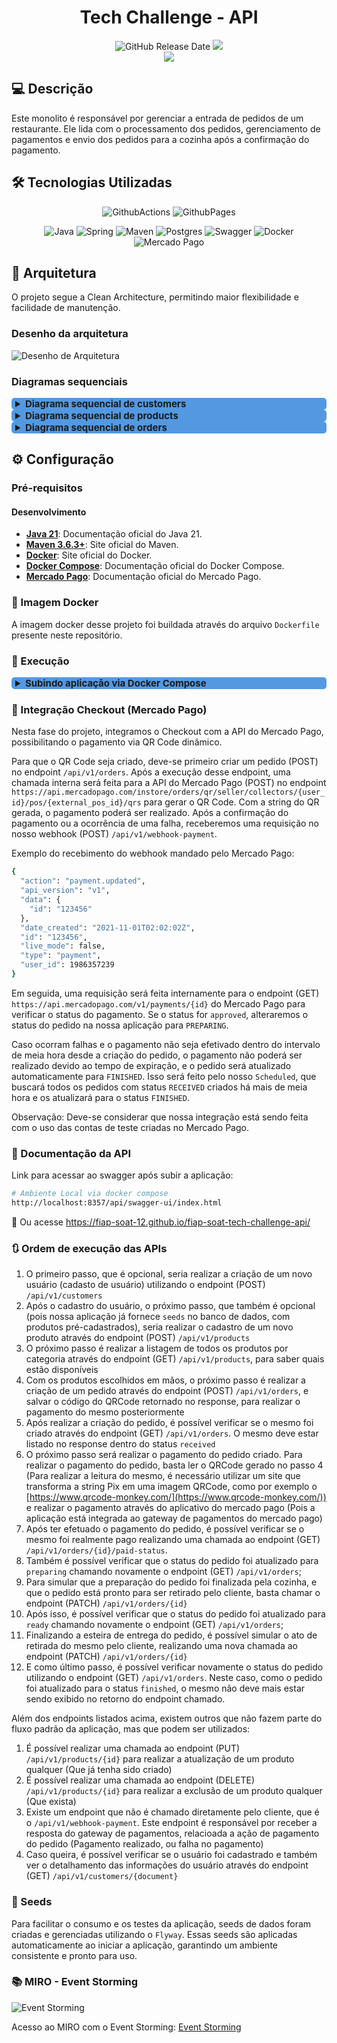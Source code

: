 <div align="center">

# Tech Challenge - API

![GitHub Release Date](https://img.shields.io/badge/Release%20Date-Dezembro%202024-yellowgreen)
![](https://img.shields.io/badge/Status-Em%20Desenvolvimento-yellowgreen)
<br>
![](https://img.shields.io/badge/Version-%20v3.0.0-brightgreen)
</div>

## 💻 Descrição

Este monolito é responsável por gerenciar a entrada de pedidos de um restaurante. Ele lida com o processamento dos
pedidos, gerenciamento de pagamentos e envio dos pedidos para a cozinha após a confirmação do pagamento.

## 🛠 Tecnologias Utilizadas

<div align="center">

![GithubActions](https://img.shields.io/badge/GitHub%20Actions-2088FF.svg?style=for-the-badge&logo=GitHub-Actions&logoColor=white)
![GithubPages](https://img.shields.io/badge/GitHub%20Pages-222222.svg?style=for-the-badge&logo=GitHub-Pages&logoColor=white)

![Java](https://img.shields.io/badge/java_21-%23ED8B00.svg?style=for-the-badge&logo=openjdk&logoColor=white)
![Spring](https://img.shields.io/badge/spring_3-%236DB33F.svg?style=for-the-badge&logo=springboot&logoColor=white)
![Maven](https://img.shields.io/badge/Apache%20Maven-C71A36.svg?style=for-the-badge&logo=Apache-Maven&logoColor=white)
![Postgres](https://img.shields.io/badge/PostgreSQL-4169E1.svg?style=for-the-badge&logo=PostgreSQL&logoColor=white)
![Swagger](https://img.shields.io/badge/-Swagger-%23Clojure?style=for-the-badge&logo=swagger&logoColor=white)
![Docker](https://img.shields.io/badge/Docker-2496ED?style=for-the-badge&logo=docker&logoColor=white)
![Mercado Pago](https://img.shields.io/badge/Mercado%20Pago-00B1EA.svg?style=for-the-badge&logo=Mercado-Pago&logoColor=white)


</div>

## 💫 Arquitetura

O projeto segue a Clean Architecture, permitindo maior flexibilidade e facilidade de manutenção.

### Desenho da arquitetura

![Desenho de Arquitetura](./assets/diagrams/DiagramaDeArquitetura.drawio.png)

### Diagramas sequenciais

<details style="cursor: pointer;">
 <summary style="background-color: #086dd7b0; border-radius: 5px; font-size: 15px; padding-left: 6px; font-weight: bold;">Diagrama sequencial de customers </summary>
 <br>
 
 ![Cadastro do Customer](./assets/diagrams/DiagramaDeSequenciaCustomers.drawio.png)

</details>

<details style="cursor: pointer;">
 <summary style="background-color: #086dd7b0; border-radius: 5px; font-size: 15px; padding-left: 6px; font-weight: bold;">Diagrama sequencial de products </summary>
 <br>
 
 ![Cadastro e listagem de produtos](./assets/diagrams/DiagramaDeSequenciaProdutos.drawio.png)

</details>

<details style="cursor: pointer;">
 <summary style="background-color: #086dd7b0; border-radius: 5px; font-size: 15px; padding-left: 6px; font-weight: bold;">Diagrama sequencial de orders </summary>
 <br>
 
 ![Criação de pedidos](./assets/diagrams/DiagramaDeSequenciaCriacaoPedido.drawio.png)
 ![Listagem de pedidos](./assets/diagrams/DiagramaDeSequenciaConsultarPedidos.drawio.png)

</details>

## ⚙️ Configuração

### Pré-requisitos

#### Desenvolvimento

- **[Java 21](https://docs.oracle.com/en/java/javase/21/)**: Documentação oficial do Java 21.
- **[Maven 3.6.3+](https://maven.apache.org/)**: Site oficial do Maven.
- **[Docker](https://www.docker.com/)**: Site oficial do Docker.
- **[Docker Compose](https://docs.docker.com/compose/)**: Documentação oficial do Docker Compose.
- **[Mercado Pago](https://www.mercadopago.com.br/developers/pt/docs/qr-code/integration-configuration/qr-dynamic/integration)**: Documentação oficial do Mercado Pago.

### 🐳 Imagem Docker

A imagem docker desse projeto foi buildada através do arquivo `Dockerfile` presente neste repositório.

### 🚀 Execução

<details style="cursor: pointer;">
 <summary style="background-color: #086dd7b0; border-radius: 5px; font-size: 15px; padding-left: 6px; font-weight: bold;">Subindo aplicação via Docker Compose</summary>
<br>
Este projeto conta com um arquivo `docker-compose.yml` que pode ser utilizado para subir o container da aplicação e suas
respectivas dependências (banco de dados).

Para subir as aplicações, primeiro se faz necessária a existência de um arquivo `.env` na raiz do projeto, para que as
variáveis de ambiente sejam definidas. Esse projeto já conta com um arquivo versionado nesse repositório, para que a
definição das variáveis não precise ser feita. Abaixo segue a estrutura desse arquivo:

```sh
POSTGRES_URL=<url_do_banco_de_dados>
POSTGRES_DB=<nome_do_banco_de_dados>
POSTGRES_USERNAME=<usuário_do_banco_de_dados>
POSTGRES_PASSWORD=<senha_do_usuário_no_banco_de_dados>
```

Após se certificar que o arquivo `.env` existe e está definindo as variáveis citadas acima, basta executar o
comando `docker compose up` para iniciar o build da imagem da aplicação (Definida no arquivo `Dockerfile`) e realizar a
inicialização do container do banco de dados (Postgres) seguido pelo container da aplicação.

Caso tudo dê certo, as seguintes linhas de log devem ter sido exibidas no terminal cujo comando foi executado:

- Pull da imagem do postgres:

![Pull da imagem do Postgres](./assets/pull_postgress_image.png)

- Build da imagem da aplicação utilizando o conteúdo do Dockerfile:

![Build da aplicação via Dockerfile](./assets/build_app_docker_image.png)

- Criando volume e containers:

![Criando volumes e containers](./assets/creating_volume_and_containers.png)

- Container do postgres de pé e rodando com sucesso

![Container do postgres de pé](./assets/postgress_container_up.png)

- Container da aplicação de pé e rodando com sucesso

![Container da aplicação de pé](./assets/application_started.png)

Após todos esses passos, basta rodar o comando `docker container ls` para verificar quais containers estão sendo
executados. Caso tudo tenha corrido com sucesso, o comando deve ter o seguinte resultado:

![Listagem de containers em execução](./assets/docker_container_ls.png)

Por fim, o serviço estará disponível em `http://localhost:8357` com contextPath `/api`

Obs: Caso queira subir os containers no modo `detached`(Sem travar o terminal em que o comando for executado), basta
rodar o seguinte comando: `docker compose up -d`

![Docker compose detached mode](./assets/compose_detached_mode.png)
</details>

### 🛒 Integração Checkout (Mercado Pago)

Nesta fase do projeto, integramos o Checkout com a API do Mercado Pago, possibilitando o pagamento via QR Code dinâmico.

Para que o QR Code seja criado, deve-se primeiro criar um pedido (POST) no endpoint `/api/v1/orders`. Após a execução desse endpoint, uma chamada interna será feita para a API do Mercado Pago (POST) no endpoint `https://api.mercadopago.com/instore/orders/qr/seller/collectors/{user_id}/pos/{external_pos_id}/qrs` para gerar o QR Code. Com a string do QR gerada, o pagamento poderá ser realizado. Após a confirmação do pagamento ou a ocorrência de uma falha, receberemos uma requisição no nosso webhook (POST) `/api/v1/webhook-payment`.

Exemplo do recebimento do webhook mandado pelo Mercado Pago: 
```bash
{
  "action": "payment.updated",
  "api_version": "v1",
  "data": {
    "id": "123456"
  },
  "date_created": "2021-11-01T02:02:02Z",
  "id": "123456",
  "live_mode": false,
  "type": "payment",
  "user_id": 1986357239
}
```
Em seguida, uma requisição será feita internamente para o endpoint (GET) `https://api.mercadopago.com/v1/payments/{id}` do Mercado Pago para verificar o status do pagamento. Se o status for `approved`, alteraremos o status do pedido na nossa aplicação para `PREPARING`.

Caso ocorram falhas e o pagamento não seja efetivado dentro do intervalo de meia hora desde a criação do pedido, o pagamento não poderá ser realizado devido ao tempo de expiração, e o pedido será atualizado automaticamente para `FINISHED`. Isso será feito pelo nosso `Scheduled`, que buscará todos os pedidos com status `RECEIVED` criados há mais de meia hora e os atualizará para o status `FINISHED`.

Observação: Deve-se considerar que nossa integração está sendo feita com o uso das contas de teste criadas no Mercado Pago.

### 📄 Documentação da API

Link para acessar ao swagger após subir a aplicação:

```bash
# Ambiente Local via docker compose
http://localhost:8357/api/swagger-ui/index.html
```

🔗 Ou acesse https://fiap-soat-12.github.io/fiap-soat-tech-challenge-api/

### 🔃 Ordem de execução das APIs

1. O primeiro passo, que é opcional, seria realizar a criação de um novo usuário (cadasto de usuário) utilizando o endpoint (POST) `/api/v1/customers`
2. Após o cadastro do usuário, o próximo passo, que também é opcional (pois nossa aplicação já fornece `seeds` no banco de dados, com produtos pré-cadastrados), seria realizar o cadastro de um novo produto através do endpoint (POST) `/api/v1/products`
3. O próximo passo é realizar a listagem de todos os produtos por categoria através do endpoint (GET) `/api/v1/products`, para saber quais estão disponíveis
4. Com os produtos escolhidos em mãos, o próximo passo é realizar a criação de um pedido através do endpoint (POST) `/api/v1/orders`, e salvar o código do QRCode retornado no response, para realizar o pagamento do mesmo posteriormente
5. Após realizar a criação do pedido, é possível verificar se o mesmo foi criado através do endpoint (GET) `/api/v1/orders`. O mesmo deve estar listado no response dentro do status `received`
6. O próximo passo será realizar o pagamento do pedido criado. Para realizar o pagamento do pedido, basta ler o QRCode gerado no passo 4 (Para realizar a leitura do mesmo, é necessário utilizar um site que transforma a string Pix em uma imagem QRCode, como por exemplo o [https://www.qrcode-monkey.com/](https://www.qrcode-monkey.com/)) e realizar o pagamento através do aplicativo do mercado pago (Pois a aplicação está integrada ao gateway de pagamentos do mercado pago)
7. Após ter efetuado o pagamento do pedido, é possível verificar se o mesmo foi realmente pago realizando uma chamada ao endpoint (GET) `/api/v1/orders/{id}/paid-status`.
8. Também é possível verificar que o status do pedido foi atualizado para `preparing` chamando novamente o endpoint (GET) `/api/v1/orders`;
9. Para simular que a preparação do pedido foi finalizada pela cozinha, e que o pedido está pronto para ser retirado pelo cliente, basta chamar o endpoint (PATCH) `/api/v1/orders/{id}`
10. Após isso, é possível verificar que o status do pedido foi atualizado para `ready` chamando novamente o endpoint (GET) `/api/v1/orders`;
11. Finalizando a esteira de entrega do pedido, é possível simular o ato de retirada do mesmo pelo cliente, realizando uma nova chamada ao endpoint (PATCH) `/api/v1/orders/{id}`
12. E como último passo, é possível verificar novamente o status do pedido utilizando o endpoint (GET) `/api/v1/orders`. Neste caso, como o pedido foi atualizado para o status `finished`, o mesmo não deve mais estar sendo exibido no retorno do endpoint chamado.

Além dos endpoints listados acima, existem outros que não fazem parte do fluxo padrão da aplicação, mas que podem ser utilizados:
1. É possível realizar uma chamada ao endpoint (PUT) `/api/v1/products/{id}` para realizar a atualização de um produto qualquer (Que já tenha sido criado)
2. É possível realizar uma chamada ao endpoint (DELETE) `/api/v1/products/{id}` para realizar a exclusão de um produto qualquer (Que exista)
3. Existe um endpoint que não é chamado diretamente pelo cliente, que é o `/api/v1/webhook-payment`. Este endpoint é responsável por receber a resposta do gateway de pagamentos, relacioada a ação de pagamento do pedido (Pagamento realizado, ou falha no pagamento)
4. Caso queira, é possível verificar se o usuário foi cadastrado e também ver o detalhamento das informações do usuário através do endpoint (GET) `/api/v1/customers/{document}`

### 🎲 Seeds

Para facilitar o consumo e os testes da aplicação, seeds de dados foram criadas e gerenciadas utilizando o `Flyway`. 
Essas seeds são aplicadas automaticamente ao iniciar a aplicação, garantindo um ambiente consistente e pronto para uso.

### 📚 MIRO - Event Storming

![Event Storming](./assets/event_storming.png)

Acesso ao MIRO com o Event Storming:
[Event Storming](https://miro.com/app/board/uXjVK1ekBDM=/)
